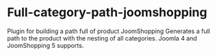 # Full-category-path-joomshopping
Plugin for building a path full of product JoomShopping Generates a full path to the product with the nesting of all categories. Joomla 4 and JoomShopping 5 supports.
